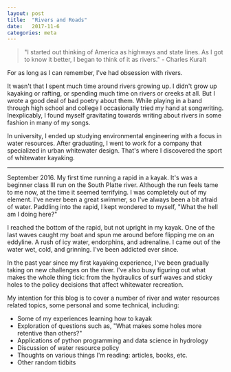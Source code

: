 ```yaml
---
layout: post
title:  "Rivers and Roads"
date:   2017-11-6
categories: meta
---
```

> "I started out thinking of America as highways and state lines. As I got to know it better, I began to think of it as rivers." - Charles Kuralt

For as long as I can remember, I've had  obsession with rivers.

It wasn't that I spent much time around rivers growing up. I didn't grow up kayaking or rafting, or spending much time on rivers or creeks at all. But I wrote a good deal of bad poetry about them. While playing in a band through high school and college I occasionally tried my hand at songwriting. Inexplicably, I found myself gravitating towards writing about rivers in some fashion in many of my songs.

In university, I ended up studying environmental engineering with a focus in water resources. After graduating, I went to work for a company that specialized in urban whitewater design. That's where I discovered the sport of whitewater kayaking.

--------------

September 2016. My first time running a rapid in a kayak. It's was a beginner class III run on the South Platte river. Although the run feels tame to me now, at the time it seemed terrifying. I was completely out of my element. I've never been a great swimmer, so I've always been a bit afraid of water. Paddling into the rapid, I kept wondered to myself, "What the hell am I doing here?"

I reached the bottom of the rapid, but not upright in my kayak. One of the last waves caught my boat and spun me around before flipping me on an eddyline. A rush of icy water, endorphins, and adrenaline. I came out of the water wet, cold, and grinning. I've been addicted ever since.

In the past year since my first kayaking experience, I've been gradually taking on new challenges on the river. I've also busy figuring out what makes the whole thing tick: from the hydraulics of surf waves and sticky holes to the policy decisions that affect whitewater recreation.

My intention for  this blog is to cover a number of river and water resources related topics, some personal and some technical, including:
  * Some of my experiences learning how to kayak
  * Exploration of questions such as, "What makes some holes more retentive than others?"
  * Applications of python programming and data science in hydrology  
  * Discussion of water resource policy
  * Thoughts on various things I'm reading: articles, books, etc.
  * Other random tidbits
